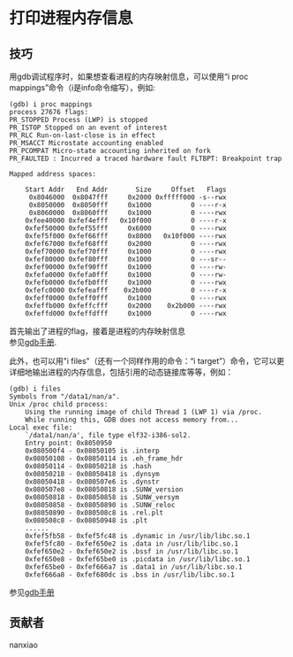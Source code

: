 # 打印进程内存信息




## 技巧
用gdb调试程序时，如果想查看进程的内存映射信息，可以使用“i proc mappings”命令（i是info命令缩写），例如:  

	(gdb) i proc mappings
	process 27676 flags:
	PR_STOPPED Process (LWP) is stopped
	PR_ISTOP Stopped on an event of interest
	PR_RLC Run-on-last-close is in effect
	PR_MSACCT Microstate accounting enabled
	PR_PCOMPAT Micro-state accounting inherited on fork
	PR_FAULTED : Incurred a traced hardware fault FLTBPT: Breakpoint trap

	Mapped address spaces:

        Start Addr   End Addr       Size     Offset   Flags
         0x8046000  0x8047fff     0x2000 0xfffff000 -s--rwx
         0x8050000  0x8050fff     0x1000          0 ----r-x
         0x8060000  0x8060fff     0x1000          0 ----rwx
        0xfee40000 0xfef4efff   0x10f000          0 ----r-x
        0xfef50000 0xfef55fff     0x6000          0 ----rwx
        0xfef5f000 0xfef66fff     0x8000   0x10f000 ----rwx
        0xfef67000 0xfef68fff     0x2000          0 ----rwx
        0xfef70000 0xfef70fff     0x1000          0 ----rwx
        0xfef80000 0xfef80fff     0x1000          0 ---sr--
        0xfef90000 0xfef90fff     0x1000          0 ----rw-
        0xfefa0000 0xfefa0fff     0x1000          0 ----rw-
        0xfefb0000 0xfefb0fff     0x1000          0 ----rwx
        0xfefc0000 0xfefeafff    0x2b000          0 ----r-x
        0xfeff0000 0xfeff0fff     0x1000          0 ----rwx
        0xfeffb000 0xfeffcfff     0x2000    0x2b000 ----rwx
        0xfeffd000 0xfeffdfff     0x1000          0 ----rwx




首先输出了进程的flag，接着是进程的内存映射信息  
参见[gdb手册](https://sourceware.org/gdb/onlinedocs/gdb/SVR4-Process-Information.html#index-info-proc-exe).

此外，也可以用"i files"（还有一个同样作用的命令：“i target”）命令，它可以更详细地输出进程的内存信息，包括引用的动态链接库等等，例如：

	(gdb) i files
	Symbols from "/data1/nan/a".
	Unix /proc child process:
        Using the running image of child Thread 1 (LWP 1) via /proc.
        While running this, GDB does not access memory from...
	Local exec file:
        `/data1/nan/a', file type elf32-i386-sol2.
        Entry point: 0x8050950
        0x080500f4 - 0x08050105 is .interp
        0x08050108 - 0x08050114 is .eh_frame_hdr
        0x08050114 - 0x08050218 is .hash
        0x08050218 - 0x08050418 is .dynsym
        0x08050418 - 0x080507e6 is .dynstr
        0x080507e8 - 0x08050818 is .SUNW_version
        0x08050818 - 0x08050858 is .SUNW_versym
        0x08050858 - 0x08050890 is .SUNW_reloc
        0x08050890 - 0x080508c8 is .rel.plt
        0x080508c8 - 0x08050948 is .plt
        ......
		0xfef5fb58 - 0xfef5fc48 is .dynamic in /usr/lib/libc.so.1
        0xfef5fc80 - 0xfef650e2 is .data in /usr/lib/libc.so.1
        0xfef650e2 - 0xfef650e2 is .bssf in /usr/lib/libc.so.1
        0xfef650e8 - 0xfef65be0 is .picdata in /usr/lib/libc.so.1
        0xfef65be0 - 0xfef666a7 is .data1 in /usr/lib/libc.so.1
        0xfef666a8 - 0xfef680dc is .bss in /usr/lib/libc.so.1




参见[gdb手册](https://sourceware.org/gdb/onlinedocs/gdb/Files.html)

## 贡献者

nanxiao

